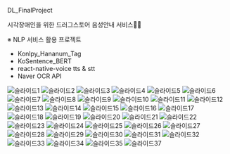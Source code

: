 DL_FinalProject

시각장애인을 위한 드러그스토어 음성안내 서비스💊💄

※ NLP 서비스 활용 프로젝트 
- Konlpy_Hananum_Tag
- KoSentence_BERT
- react-native-voice tts & stt
- Naver OCR API
 
![슬라이드1](https://user-images.githubusercontent.com/70250251/231472632-4e9dac3e-d503-4dd3-b640-737f897b6958.JPG)
![슬라이드2](https://user-images.githubusercontent.com/70250251/231472640-9fc65951-d4dd-4c4d-ae5d-17387e757565.JPG)
![슬라이드3](https://user-images.githubusercontent.com/70250251/231472642-749e3423-bf69-4e39-84e0-8b42839bd238.JPG)
![슬라이드4](https://user-images.githubusercontent.com/70250251/231472645-c43828b0-f61f-4ec9-944b-b9ee1d00944a.JPG)
![슬라이드5](https://user-images.githubusercontent.com/70250251/231472647-d6f27177-c291-4124-8478-cc5c194892d8.JPG)
![슬라이드6](https://user-images.githubusercontent.com/70250251/231472650-3238ce2a-2eeb-46f4-b64f-4f9fe40465a6.JPG)
![슬라이드7](https://user-images.githubusercontent.com/70250251/231472655-b334aa7b-50d5-427b-b0eb-4b7ac5bc8549.JPG)
![슬라이드8](https://user-images.githubusercontent.com/70250251/231472658-88297b93-b2d1-4590-88ac-9b1ffb9e1d66.JPG)
![슬라이드9](https://user-images.githubusercontent.com/70250251/231472661-f3a0155c-358f-4231-92db-f1e72ef0f599.JPG)
![슬라이드10](https://user-images.githubusercontent.com/70250251/231472666-f89ff2b4-4697-4fe2-b401-6dcbfb55e482.JPG)
![슬라이드11](https://user-images.githubusercontent.com/70250251/231472669-5656cf36-5c85-463d-baa9-9dc290fcabc9.JPG)
![슬라이드12](https://user-images.githubusercontent.com/70250251/231472673-b4f49853-bc30-49fc-a923-16fd9b26dd91.JPG)
![슬라이드13](https://user-images.githubusercontent.com/70250251/231472676-132f72d8-7dcd-4ad6-93e9-baa38d49e0c2.JPG)
![슬라이드14](https://user-images.githubusercontent.com/70250251/231472679-81ea133e-d095-45e2-adbe-3ac85232d41d.JPG)
![슬라이드15](https://user-images.githubusercontent.com/70250251/231472685-1d6e375b-3eec-45b9-9dc1-e65155c513f0.JPG)
![슬라이드16](https://user-images.githubusercontent.com/70250251/231472687-9fc8715d-f1ec-421d-998a-0a6bd06c6f60.JPG)
![슬라이드17](https://user-images.githubusercontent.com/70250251/231472694-3f1349ee-5384-4f40-8f71-0a85e4ad6b4e.JPG)
![슬라이드18](https://user-images.githubusercontent.com/70250251/231472698-554581ce-e36c-478c-857a-10235d128fc0.JPG)
![슬라이드19](https://user-images.githubusercontent.com/70250251/231472701-080f1561-0b27-40d3-8a83-0396c9880022.JPG)
![슬라이드20](https://user-images.githubusercontent.com/70250251/231472706-adcc37a6-2d16-468e-9ed4-dfdab839dca4.JPG)
![슬라이드21](https://user-images.githubusercontent.com/70250251/231472708-02ba5c5a-5596-40ce-b2a5-796cdd25c6bd.JPG)
![슬라이드22](https://user-images.githubusercontent.com/70250251/231472711-9feef779-0025-4051-9279-a70711ff7e99.JPG)
![슬라이드23](https://user-images.githubusercontent.com/70250251/231472714-2f7eb55c-82ab-406f-9f96-8f0ac43f22ff.JPG)
![슬라이드24](https://user-images.githubusercontent.com/70250251/231472717-60f05c84-8d14-4a82-bb75-2fc5b63d5026.JPG)
![슬라이드25](https://user-images.githubusercontent.com/70250251/231472722-e78a97a3-bea4-49ee-ac15-bf2ccde21938.JPG)
![슬라이드26](https://user-images.githubusercontent.com/70250251/231472726-94f58f4b-2fad-44d9-9643-4c3d32dc314f.JPG)
![슬라이드27](https://user-images.githubusercontent.com/70250251/231472730-7b3a59a6-b62d-4188-9e73-8019758fbdc0.JPG)
![슬라이드28](https://user-images.githubusercontent.com/70250251/231472732-c0262bb5-517b-4f64-9274-fd705059ef1b.JPG)
![슬라이드29](https://user-images.githubusercontent.com/70250251/231472735-e33c098c-2e03-41a3-b442-caa409dab2f6.JPG)
![슬라이드30](https://user-images.githubusercontent.com/70250251/231472736-0e8839f4-bc26-4acb-b82b-4a06494304c7.JPG)
![슬라이드31](https://user-images.githubusercontent.com/70250251/231472740-fc45750d-bc8c-4d32-89da-f5f7aa92374e.JPG)
![슬라이드32](https://user-images.githubusercontent.com/70250251/231472743-0aaf62b9-32e7-4d42-a843-17776b3a1d78.JPG)
![슬라이드33](https://user-images.githubusercontent.com/70250251/231472746-73336aad-1bff-4f24-ad9d-c5d6215a71fd.JPG)
![슬라이드34](https://user-images.githubusercontent.com/70250251/231472750-16ee2d60-8012-422a-98da-6a9d9d08b65d.JPG)
![슬라이드35](https://user-images.githubusercontent.com/70250251/231472752-d831bcb4-6580-4245-a796-a8eb9daacd21.JPG)
![슬라이드37](https://user-images.githubusercontent.com/70250251/231472755-758cccdc-2db8-49eb-b5c0-7073dbd9342c.JPG)
